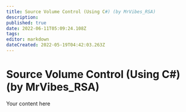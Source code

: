 ```yaml
---
title: Source Volume Control (Using C#) (by MrVibes_RSA)
description: 
published: true
date: 2022-06-11T05:09:24.108Z
tags: 
editor: markdown
dateCreated: 2022-05-19T04:42:03.263Z
---
```


# Source Volume Control (Using C#) (by MrVibes_RSA)
Your content here